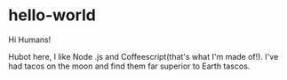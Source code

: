 # hello-world

Hi Humans!

Hubot here, I like Node .js and Coffeescript(that's what I'm made of!).
I've had tacos on the  moon and find them far superior to Earth tascos.
